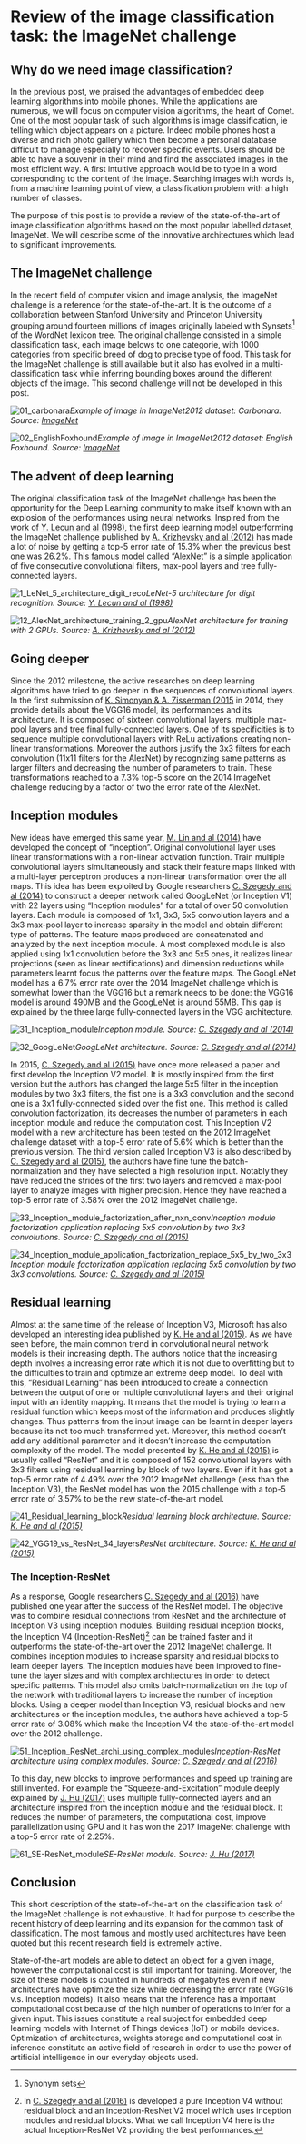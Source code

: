 # Review of the image classification task: the ImageNet challenge

## Why do we need image classification?
In the previous post, we praised the advantages of embedded deep learning algorithms into mobile phones. While the applications are numerous, we will focus on computer vision algorithms, the heart of Comet. One of the most popular task of such algorithms is image classification, ie telling which object appears on a picture. Indeed mobile phones host a diverse and rich photo gallery which then become a personal database difficult to manage especially to recover specific events. Users should be able to have a souvenir in their mind and find the associated images in the most efficient way. A first intuitive approach would be to type in a word corresponding to the content of the image. Searching images with words is, from a machine learning point of view, a classification problem with a high number of classes. 

The purpose of this post is to provide a review of the state-of-the-art of image classification algorithms based on the most popular labelled dataset, ImageNet. We will describe some of the innovative architectures which lead to significant improvements.


## The ImageNet challenge
In the recent field of computer vision and image analysis, the ImageNet
challenge is a reference for the state-of-the-art. It is the outcome of
a collaboration between Stanford University and Princeton University
grouping around fourteen millions of images originally labeled with
Synsets[^1] of the WordNet lexicon tree. The original challenge
consisted in a simple classification task, each image belows to one
categorie, with 1000 categories from specific breed of dog to precise
type of food. This task for the ImageNet challenge is still available
but it also has evolved in a multi-classification task while inferring
bounding boxes around the different objects of the image. This second
challenge will not be developed in this post.

![01_carbonara](01_carbonara.JPEG)*Example of image in ImageNet2012 dataset: Carbonara. Source: [ImageNet](www.image-net.org/)*

![02_EnglishFoxhound](02_EnglishFoxhound.JPEG)*Example of image in ImageNet2012 dataset: English Foxhound. Source: [ImageNet](www.image-net.org/)*

## The advent of deep learning

The original classification task of the ImageNet challenge has been the
opportunity for the Deep Learning community to make itself known with an
explosion of the performances using neural networks. Inspired from the
work of [Y. Lecun and al (1998)](http://yann.lecun.com/exdb/publis/pdf/lecun-01a.pdf), the first deep learning model outperforming the ImageNet challenge published by [A. Krizhevsky and al (2012)](https://papers.nips.cc/paper/4824-imagenet-classification-with-deep-convolutional-neural-networks) has made a lot of noise by getting a top-5 error rate of 15.3% when the
previous best one was 26.2%. This famous model called “AlexNet” is a
simple application of five consecutive convolutional filters, max-pool
layers and tree fully-connected layers.

![1_LeNet_5_architecture_digit_reco](11_LeNet_5_architecture_digit_reco.png)*LeNet-5 architecture for digit recognition. Source: [Y. Lecun and al (1998)](http://yann.lecun.com/exdb/publis/pdf/lecun-01a.pdf)*

![12_AlexNet_architecture_training_2_gpu](12_AlexNet_architecture_training_2_gpu.png)*AlexNet architecture for training with 2 GPUs. Source: [A. Krizhevsky and al (2012)](https://papers.nips.cc/paper/4824-imagenet-classification-with-deep-convolutional-neural-networks)*


## Going deeper

Since the 2012 milestone, the active researches on deep learning
algorithms have tried to go deeper in the sequences of convolutional
layers. In the first submission of [K. Simonyan & A. Zisserman (2015](https://arxiv.org/abs/1409.1556.pdf) in 2014, they provide details about the VGG16
model, its performances and its architecture. It is composed of sixteen
convolutional layers, multiple max-pool layers and tree final
fully-connected layers. One of its specificities is to sequence multiple
convolutional layers with ReLu activations creating non-linear
transformations. Moreover the authors justify the 3x3 filters for each
convolution (11x11 filters for the AlexNet) by recognizing same patterns
as larger filters and decreasing the number of parameters to train.
These transformations reached to a 7.3% top-5 score on the 2014 ImageNet
challenge reducing by a factor of two the error rate of the AlexNet.

## Inception modules

New ideas have emerged this same year, [M. Lin and al (2014)](https://arxiv.org/abs/1312.4400.pdf) have developed the concept of
“inception”. Original convolutional layer uses linear transformations
with a non-linear activation function. Train multiple convolutional
layers simultaneously and stack their feature maps linked with a
multi-layer perceptron produces a non-linear transformation over the all
maps. This idea has been exploited by Google researchers [C. Szegedy and al (2014)](https://arxiv.org/abs/1409.4842) to construct a deeper network called
GoogLeNet (or Inception V1) with 22 layers using “Inception modules” for
a total of over 50 convolution layers. Each module is composed of 1x1,
3x3, 5x5 convolution layers and a 3x3 max-pool layer to increase
sparsity in the model and obtain different type of patterns. The feature
maps produced are concatenated and analyzed by the next inception
module. A most complexed module is also applied using 1x1 convolution
before the 3x3 and 5x5 ones, it realizes linear projections (seen as
linear rectifications) and dimension reductions while parameters learnt
focus the patterns over the feature maps. The GoogLeNet model has a 6.7%
error rate over the 2014 ImageNet challenge which is somewhat lower than
the VGG16 but a remark needs to be done: the VGG16 model is around 490MB
and the GoogLeNet is around 55MB. This gap is explained by the three
large fully-connected layers in the VGG architecture.

![31_Inception_module](31_Inception_module.png)*Inception module. Source: [C. Szegedy and al (2014)](https://arxiv.org/abs/1409.4842)*

![32_GoogLeNet](32_GoogLeNet.png)*GoogLeNet architecture. Source: [C. Szegedy and al (2014)](https://arxiv.org/abs/1409.4842)*

In 2015, [C. Szegedy and al (2015)](https://arxiv.org/abs/1512.00567) have once more released a paper and first develop the Inception V2 model. It is mostly inspired from the first
version but the authors has changed the large 5x5 filter in the
inception modules by two 3x3 filters, the fist one is a 3x3 convolution
and the second one is a 3x1 fully-connected slided over the fist one.
This method is called convolution factorization, its decreases the
number of parameters in each inception module and reduce the computation
cost. This Inception V2 model with a new architecture has been tested on
the 2012 ImageNet challenge dataset with a top-5 error rate of 5.6%
which is better than the previous version. The third version called
Inception V3 is also described by [C. Szegedy and al (2015)](https://arxiv.org/abs/1512.00567), the authors have fine
tune the batch-normalization and they have selected a high resolution
input. Notably they have reduced the strides of the first two layers and
removed a max-pool layer to analyze images with higher precision. Hence
they have reached a top-5 error rate of 3.58% over the 2012 ImageNet
challenge.

![33_Inception_module_factorization_after_nxn_conv](33_Inception_module_factorization_after_nxn_conv.png)*Inception module factorization application replacing 5x5 convolution
by two 3x3 convolutions. Source: [C. Szegedy and al (2015)](https://arxiv.org/abs/1512.00567)*

![34_Inception_module_application_factorization_replace_5x5_by_two_3x3](34_Inception_module_application_factorization_replace_5x5_by_two_3x3.png)*Inception module factorization application replacing 5x5 convolution
by two 3x3 convolutions. Source: [C. Szegedy and al (2015)](https://arxiv.org/abs/1512.00567)*


## Residual learning

Almost at the same time of the release of Inception V3, Microsoft has
also developed an interesting idea published by [K. He and al (2015)](http://arxiv.org/abs/1512.03385). As we have seen before,
the main common trend in convolutional neural network models is their
increasing depth. The authors notice that the increasing depth involves
a increasing error rate which it is not due to overfitting but to the
difficulties to train and optimize an extreme deep model. To deal with
this, “Residual Learning” has been introduced to create a connection
between the output of one or multiple convolutional layers and their
original input with an identity mapping. It means that the model is
trying to learn a residual function which keeps most of the information
and produces slightly changes. Thus patterns from the input image can be
learnt in deeper layers because its not too much transformed yet.
Moreover, this method doesn’t add any additional parameter and it
doesn’t increase the computation complexity of the model. The model
presented by [K. He and al (2015)](http://arxiv.org/abs/1512.03385) is usually called “ResNet” and it is composed of
152 convolutional layers with 3x3 filters using residual learning by
block of two layers. Even if it has got a top-5 error rate of 4.49% over
the 2012 ImageNet challenge (less than the Inception V3), the ResNet
model has won the 2015 challenge with a top-5 error rate of 3.57% to be
the new state-of-the-art model.

![41_Residual_learning_block](41_Residual_learning_block.png)*Residual learning block architecture. Source: [K. He and al (2015)](http://arxiv.org/abs/1512.03385)*

![42_VGG19_vs_ResNet_34_layers](42_VGG19_vs_ResNet_34_layers.png)*ResNet architecture. Source: [K. He and al (2015)](http://arxiv.org/abs/1512.03385)*

### The Inception-ResNet

As a response, Google researchers [C. Szegedy and al (2016)](http://arxiv.org/abs/1602.07261) have published one year
after the success of the ResNet model. The objective was to combine
residual connections from ResNet and the architecture of Inception V3
using inception modules. Building residual inception blocks, the
Inception V4 (Inception-ResNet)[^2] can be trained faster and it
outperforms the state-of-the-art over the 2012 ImageNet challenge. It
combines inception modules to increase sparsity and residual blocks to
learn deeper layers. The inception modules have been improved to
fine-tune the layer sizes and with complex architectures in order to
detect specific patterns. This model also omits batch-normalization on
the top of the network with traditional layers to increase the number of
inception blocks. Using a deeper model than Inception V3, residual
blocks and new architectures or the inception modules, the authors have
achieved a top-5 error rate of 3.08% which make the Inception V4 the
state-of-the-art model over the 2012 challenge.

![51_Inception_ResNet_archi_using_complex_modules](51_Inception_ResNet_archi_using_complex_modules.png)*Inception-ResNet architecture using complex modules. Source: [C. Szegedy and al (2016)](http://arxiv.org/abs/1602.07261)*

To this day, new blocks to improve performances and speed up training
are still invented. For example the “Squeeze-and-Excitation” module
deeply explained by [J. Hu (2017)](https://arxiv.org/abs/1709.01507) uses multiple fully-connected layers and an
architecture inspired from the inception module and the residual block.
It reduces the number of parameters, the computational cost, improve
parallelization using GPU and it has won the 2017 ImageNet challenge
with a top-5 error rate of 2.25%.

![61_SE-ResNet_module](61_SE-ResNet_module.png)*SE-ResNet module. Source: [J. Hu (2017)](https://arxiv.org/abs/1709.01507)*

## Conclusion

This short description of the state-of-the-art on the classification
task of the ImageNet challenge is not exhaustive. It had for purpose to
describe the recent history of deep learning and its expansion for the
common task of classification. The most famous and mostly used
architectures have been quoted but this recent research field is
extremely active.

State-of-the-art models are able to detect an object for a given image,
however the computational cost is still important for training.
Moreover, the size of these models is counted in hundreds of megabytes
even if new architectures have optimize the size while decreasing the
error rate (VGG16 v.s. Inception models). It also means that the
inference has a important computational cost because of the high number
of operations to infer for a given input. This issues constitute a real
subject for embedded deep learning models with Internet of Things
devices (IoT) or mobile devices. Optimization of architectures, weights
storage and computational cost in inference constitute an active field
of research in order to use the power of artificial intelligence in our
everyday objects used.


[^1]: Synonym sets

[^2]: In [C. Szegedy and al (2016)](http://arxiv.org/abs/1602.07261) is developed a pure Inception V4 without residual block and an Inception-ResNet V2 model which uses inception modules and residual blocks. What we call Inception V4 here is the actual Inception-ResNet V2 providing the best performances.
